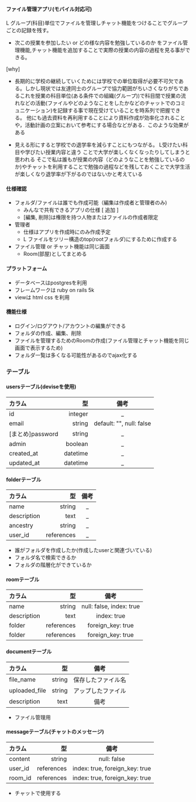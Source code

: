 #### ファイル管理アプリ(モバイル対応可)
L グループ(科目)単位でファイルを管理しチャット機能をつけることでグループごとの記録を残す。
* 次この授業を参加したい or どの様な内容を勉強しているのか をファイル管理機能,チャット機能を追加することで実際の授業の内容の過程を見る事ができる。

[why] 
* 長期的に学校の継続していくためには学校での単位取得が必要不可欠である。しかし現状では友達同士のグループで協力範囲がちいさくなりがちであるこれを授業の科目単位(ある条件での組織(グループ))で科目間で授業の流れなどの活動(ファイルやどのようなことをしたかなどのチャットでのコミュニケーション)を記録する事で現在受けていることを時系列で把握できる。
他にも過去資料を再利用することにより資料作成が効率化されることや，活動計画の立案において参考にする場合などがある．このような効果がある


* 見える形にすると学校での退学率を減らすことにもつながる。
L受けたい科目や学びたい授業内容と違う
ことで大学が楽しくなくなったりしてしまうと思われる
そこで私は誰もが授業の内容（どのようなことを勉強しているのか)やチャットを利用することで勉強の過程などを残しておくことで大学生活が楽しくなり退学率が下がるのではないかと考えている

#### 仕様確認
* フォルダ/ファイルは誰でも作成可能（編集は作成者と管理者のみ)
  * みんなで共有できるアプリの仕様 [ 追加 ]
  * [編集, 削除]は権限を持つ人物またはファイルの作成者限定
* 管理者
  * 仕様はアプリを作成時にのみ作成予定
  * L ファイルをツリー構造のtop(rootフォルダ)にするために作成する
* ファイル管理 or チャット機能は同じ画面
  * Room(部屋)としてまとめる


#### プラットフォーム
* データベースはpostgresを利用
* フレームワークは ruby on rails 5k
* viewは html css を利用


#### 機能仕様

* ログイン/ログアウト/アカウントの編集ができる
* フォルダの作成、編集、削除
* ファイルを管理するためのRoomの作成(ファイル管理とチャット機能を同じ画面で表示するため)
* フォルダ一覧は多くなる可能性があるのでajax化する

### テーブル
#### usersテーブル(deviseを使用)
| カラム      |型           | 備考          |
|:-----------|------------:|:------------:|
| id         |integer      |_             |
| email      |string       |  default: "", null: false|
|[まとめ]password|string    |_             |
|admin       |boolean      |_             |
| created_at |datetime     |_             |
|updated_at  |datetime     |_             |

#### folderテーブル
| カラム      |型           | 備考          |
|:-----------|------------:|:------------:|
|name        |string       |_             |
|description |text         |_             |
|ancestry    |string       |_             |
|user_id     |references   |_             |

* 誰がフォルダを作成したか(作成したuserと関連づいている)
* フォルダ名で検索できるか
* フォルダの階層化ができているか


#### roomテーブル
|カラム       |型            |備考                    |
|:-----------|------------:|:----------------------:|
|name        |string       |null: false, index: true|
|description |text         |index: true             |
|folder      |references   |foreign_key: true       |
|folder      |references   |foreign_key: true       |


#### documentテーブル
|カラム        |型           |備考           |
|:----------- |------------:|:------------:|
|file_name    |string       |保存したファイル名|
|uploaded_file|string       |アップしたファイル|
|description  |text         |備考           |
* ファイル管理用

#### messageテーブル(チャットのメッセージ)
|カラム       |型            |備考                          |
|:-----------|------------:|:----------------------------:|
|content     |string       |null: false                   |
|user_id     |references   |index: true, foreign_key: true|
|room_id     |references   |index: true, foreign_key: true|
* チャットで使用する
